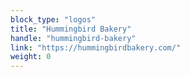 ```yaml
---
block_type: "logos"
title: "Hummingbird Bakery"
handle: "hummingbird-bakery"
link: "https://hummingbirdbakery.com/"
weight: 0
---
```

